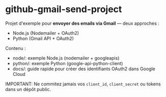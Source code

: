 # github-gmail-send-project

Projet d'exemple pour **envoyer des emails via Gmail** — deux approches :
- Node.js (Nodemailer + OAuth2)
- Python (Gmail API + OAuth2)

Contenu :
- node/: exemple Node.js (nodemailer + googleapis)
- python/: exemple Python (google-api-python-client)
- docs/: guide rapide pour créer des identifiants OAuth2 dans Google Cloud

IMPORTANT: Ne commitez jamais vos `client_id`, `client_secret` ou tokens dans un dépôt public.
